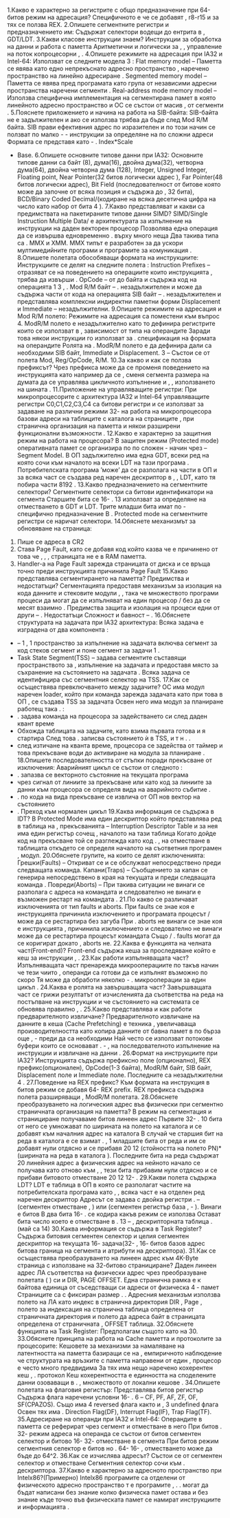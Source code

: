 1.Какво е характерно за регистрите с общо предназначение при 64-битов
режим на адресация?
Специфичното е че се добавят , r8-r15 и за тях се ползва REX.
2.Опишете сегментните регистри и предназначението им:
Съдържат селектори водещи до ентрита в , GDT/LDT.
3.Какви класове инструкции знаем?
Инструкции за обработка на данни и работа с паметта Аритметични и логически за , ,
управление на поток копроцесорни , .
4.Опишете режимите на адресация при IA32 и Intel-64:
Използват се следните модела 3 :
Flat memory model – Паметта се явява като едно непрекъснато адресно пространство ,
наречено пространство на линейно адресиране .
Segmented memory model – Паметта се явява пред програмата като група от независими
адресни пространства наречени сегменти .
Real-address mode memory model – Използва специфична имплементация на
сегментирана памет в която линейното адресно пространство и ОС се състои от масив ,
от сегменти .
5.Пояснете приложението и начина на работа на SIB-байта:
SIB-байта не е задължителен и ако се използва трябва да бъде след Mod R/M байта.
SIB прави ефективния адрес по изразителен и по този начин се ползват по малко - -
инструкции за определяне на по сложни адреси Формата се представя като - . Index*Scale
+ Base.
6.Опишете основните типове данни при IA32:
Основните типове данни са байт (8), дума(16), двойна дума(32), четворна дума(64),
двойна четворна дума (128), Integer, Unsigned Integer, Floating point, Near Pointer(32
битов логически адрес ), Far Pointer(48 битов логически адрес), Bit Field
(последователност от битове която може да започне от всяка позиция и съдържа до , 32
бита), BCD/Binary Coded Decimal/(кодиране на всяка десетична цифра на число като
набор от бита 4 ).
7.Какво представляват и какви са предимствата на пакетираните типове
данни SIMD?
SIMD/Single Instruction Multiple Data/ е архитектурата за изпълнение на инструкции на
даден векторен процесор Позволява една операция да се извършва едновременно .
върху много неща Два такива типа са . MMX и XMM. MMX типът е разработен за да
ускори мултимедийните програми и програмите за комуникация .
8.Опишете полетата обособяващи формата на инструкциите:
Инструкциите се делят на следните полета :
Instruction Prefixes – отразяват се на поведението на операциите които инструкцията ,
трябва да извърши .
OpCode – от до байта и съдържа код на операцията 1 3 , .
Mod R/M байт – . незадължителен и може да съдържа части от кода на операцията
SIB байт – . незадължителен и представлява комплексни индиректни паметни форми
Displacement и Immediate – незадължителни.
9.Опишете режимите на адресация и Mod R/M полето:
Режимите на адресация са поместени към въпрос 4.
ModR/M полето е незадължително като то дефинира регистрите които се използват в ,
зависимост от типа на операндите Заради това някои инструкции го използват за .
спецификация на формата на операндите Ролята на . ModR/M полето е да дефинира
дали са необходими SIB байт, Immediate и Displacement. 3 – Състои се от полета Mod,
Reg/OpCode, R/M.
10.За какво и как се ползва префиксът?
Чрез префикса може да се променя поведението на инструкцията като например да се ,
сменя сегмента размера на думата да се управлява цикличното изпълнение и , ,
използването на шината .
11.Приложение на управляващите регистри:
При микропроцесорите с архитектура IA32 и Intel-64 управляващите регистри
C0,C1,C2,C3,C4 са битови регистри и се използват за задаване на различни режими 32-
на работа на микропроцесора базови адреси на таблиците с каталога на страниците ,
при странична организация на паметта и някои разширени функционални възможности .
12.Какво е характерно за защитния режим на работа на процесора?
В защитен режим (Protected mode) оперативната памет се организира по по сложен -
начин чрез – Segment Model. В ОП задължително има една GDT, всеки ред на която
сочи към началото на всеки LDT на тази програма . Потребителската програма ’може’ да
се разполага на части в ОП и за всяка част се създава ред наречен дескриптор в , , LDT,
като тя побира части 8192 .
13.Какво предназначението на сегментните селектори?
Сегментните селектори са битови идентификатори на сегмента Старшите бита се 16- . 13
използват за определяне на отместването в GDT и LDT. Трите младши бита имат по -
специфично предназначение В . Protected mode на сегментните регистри се наричат
селектори.
14.Обяснете механизмът за обновяване на страница:
1. Пише се адреса в CR2
2. Става Page Fault, като се добавя код който казва че е причинено от това че , , ,
страницата не е в RAM паметта.
3. Handler-а на Page Fault зарежда страницата от диска и се връща точно преди
инструкцията причинила Page Fault
15.Какво представлява сегментирането на паметта? Предимства и
недостатъци?
Сегментацията предоставя механизъм за изолация на кода данните и стековите модули , ,
така че множеството програми процеси да могат да се изпълняват на един процесор /
без да се месят взаимно .
Предимства защита и изолация на процеси едни от други – .
Недостатъци Сложност и бавност – .
16.Обяснете структурата на задачата при IA32 архитектура:
Всяка задача е изградена от два компонента :
- – 1 , 1 пространство за изпълнение на задачата включва сегмент за код стеков сегмент
и поне сегмент за задачи 1 .
- Task State Segment(TSS) – задава сегментите съставящи пространството за ,
изпълнение на задачата и предоставя място за съхранение на състоянието на задачата .
Всяка задача се идентифицира със сегментния селектор на TSS.
17.Как се осъществява превключването между задачите?
ОС има модул наречен loader, който при команда зарежда задачата като при това в ОП ,
се създава TSS за задачата Освен него има модул за планиране работещ така . :
- . задава команда на процесора за задействането си след даден квант време
- Обхожда таблицата на задачите, като взима първата готова и я стартира След това .
записва състоянието ѝ в TSS, и т н . .
- след изтичане на кванта време, процесора се задейства от таймер и това прекъсване
води до активиране на модула за планиране .
18.Опишете последователността от стъпки поради прекъсване от
изключения:
Аварийният цикъл се състои от следното :
- . запазва се векторното състояние на текущата програма
- чрез сигнал от линиите за прекъсване или като код за линиите за данни към
процесора се определя вида на аварийното събитие .
- . по кода на вида прекъсване се извлича от ОП нов вектор на състоянието
- . Преход към нормален цикъл
19.Каква информация се съдържа в IDT?
В Protected Mode има един дескриптор който представлява ред в таблица на ,
прекъсванията – Interruption Descriptor Table и за нея има един регистър сочещ ,
началото на тази таблица Когато дойде код на прекъсване той се разглежда като код . ,
на отместване в таблицата откъдето се определя началото на съответния програмен ,
модул.
20.Обяснете групите, на които се делят изключенията:
Грешки(Faults) – Откриват се и се обслужват непосредствено преди следващата
команда.
Капани(Traps) – Съобщението за капан се генерира непосредствено в края на текущата
и преди следващата команда .
Повреди(Aborts) – При такива ситуации не винаги се разполага с адреса на командата и
следователно не винаги е възможен рестарт на командата .
21.По какво се различават изключенията от тип faults и aborts.
При faults се знае коя е инструкцията причинила изключението и програмата процесът /
може да се рестартира без загуба При . aborts не винаги се знае коя е инструкцията , 
причинила изключението и следователно не винаги може да се рестартира
процесът командата Също / . faults могат да се коригират докато , aborts не.
22.Каква е функцията на челната част(Front-end)?
Front-end съдържа кеша за проследяване който е кеш за инструкции , .
23.Как работи изпълняващата част?
Изпълняващата част пренарежда микрооперациите по такъв начин че тези чиито ,
операнди са готови да се изпълнят възможно по скоро Тя може да обработи няколко - .
микрооперации за един цикъл .
24.Каква е ролята на завършващата част?
Завършващата част се грижи резултатът от изчисленията да съответства на реда на
постъпване на инструкции и че състоянието на системата се обновява правилно , .
25.Какво представлява и как работи предварителното извличане?
Предварителното извличане на данните в кеша (Cache Prefetching) е техника ,
увеличаваща производителността като копира данните от бавна памет в по бърза още , -
преди да са необходими Най често се използват потокови буфери които се основават . - ,
на последователното изпълнение на инструкции и извличане на данни .
26.Формат на инструкциите при IA32?
Инструкцията съдържа префиксно поле (опционално), REX префикс(опционален),
OpCode(1-3 байта), ModR/M байт, SIB байт, Displacement поле и Immediate поле.
Последните са незадължителни 4 .
27.Поведение на REX префикс?
Към формата на инструкция в битов режим се добавя 64- REX prefix. REX префикса
съдържа полета разширяващи , ModR/M полетата.
28.Обяснете преобразуването на логическия адрес във физически при
сегментно страничната организация на паметта?
В режим на сегментация и странициране получаваме битов линеен адрес Първите 32- .
10 бита от него се умножават по ширината на полето на каталога и се добавят към
началния адрес на каталога В случай че старшия бит на реда в каталога е се взимат . , 1
младшите бита от реда и им се добавят нули отдясно и се прибавя 20 12 (стойността на
полето PN)*(ширината на реда в каталога ). Последните бита на реда съдържат 20
линейния адрес а физическия адрес на нейното начало се получава като отново към , ,
тези бита прибавим нули отдясно и се прибави битовото отместване 20 12 12- .
29.Какви полета съдържа LDT?
LDT е таблица в ОП в която се разполагат частите на потребителската програма като , ,
всяка част е на отделен ред наречен дескриптор Адресът се задава с двойка регистри . –
(сегментен отместване , ) или (сегментен регистър база , - ). Винаги е битов В два бита 16- .
се кодира какъв режим се използва Остават бита число което е отместване в . 13 – ,
дескрипторната таблица .(май са 14)
30.Каква информация се съдържа в Task Register?
Съдържа битовия сегментен селектор и целия сегментен дескриптор на текущата 16-
задача(32- , 16- битов базов адрес битова граница на сегмента и атрибути на
дескриптора).
31.Как се осъществява преобразуването на линеен адрес към 4K-Byte
страница с използване на 32-битово странициране?
Даден линеен адрес ЛА съответства на физически адрес чрез преобразуване полетата ( )
си и DIR, PAGE OFFSET.
Една странична рамка е к байтова единица от съседстващи си адреси от физическа 4 -
памет Страниците са с фиксиран размер . .
Адресния механизъм използва полето на ЛА като индекс в странична директория DIR ,
Page , полето за индексация на странична таблица определена от страничната
директория и полето да адреса байт в страницата определена от страничната , OFFSET
таблица.
32.Обяснете функцията на Task Register:
Предполагам същото като на 30.
33.Обяснете принципа на работа на Cache паметта и протоколите за
процесорите:
Кешовете за механизми за намаляване на латентността на паметта базиращи се на ,
емпиричното наблюдение че структурата на връзките с паметта направени от един ,
процесор е често много предвидима За тях има нещо наречено кохерентен кеш , .
протокол Кеш кохерентността е единността на споделените данни озоваващи в . ,
множеството от локални кешове .
34.Опишете полетата на флаговия регистър:
Представлява битов регистър Съдържа флага наречени условни 16- . 6 – CF, PF, AF, ZF,
OF, SF(CPAZOS). Също има 4 reversed флага както и , 3 undefined флага Освен тях има .
Direction Flag(DF), Interrupt Flag(IF), Trap Flag(TF).
35.Адресиране на операнди при IA32 и Intel-64:
Операндите в паметта се реферират чрез сегмент и отместване в него При битов . 32-
режим адреса на операнда се състои от битов сегментен селектор и битово 16- 32-
отместване в сегмента При битов режим сегментния селектор е битов но . 64- 16- ,
отместването може да бъде до 64^2.
36.Как се изчислява адресът?
Състои се от сегментен селектор и отместване Сегментния селектор сочи към .
дескриптора.
37.Какво е характерно за адресното пространство при Intelx86?(Примерно)
Intelx86 програмите са отделени от физическото адресно пространство т е програмите , . .
могат да бъдат написани без знание колко физическа памет остава и без знание къде
точно във физическата памет се намират инструкциите и информацията .
